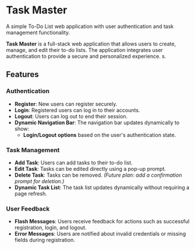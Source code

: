 # **Task Master**  
A simple To-Do List web application with user authentication and task management functionality.

**Task Master** is a full-stack web application that allows users to create, manage, and edit their to-do lists. The application integrates user authentication to provide a secure and personalized experience. s.



## **Features**

### **Authentication**
- **Register**: New users can register securely.  
- **Login**: Registered users can log in to their accounts.  
- **Logout**: Users can log out to end their session.  
- **Dynamic Navigation Bar**: The navigation bar updates dynamically to show:
  - **Login/Logout options** based on the user's authentication state.

### **Task Management**
- **Add Task**: Users can add tasks to their to-do list.  
- **Edit Task**: Tasks can be edited directly using a pop-up prompt.  
- **Delete Task**: Tasks can be removed. *(Future plan: add a confirmation prompt for deletion.)*  
- **Dynamic Task List**: The task list updates dynamically without requiring a page refresh.  

### **User Feedback**
- **Flash Messages**: Users receive feedback for actions such as successful registration, login, and logout.  
- **Error Messages**: Users are notified about invalid credentials or missing fields during registration.

